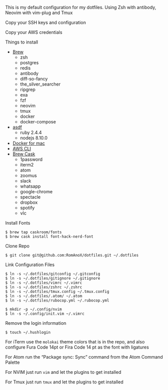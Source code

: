This is my default configuration for my dotfiles.
Using Zsh with antibody, Neovim with vim-plug and Tmux

Copy your SSH keys and configuration

Copy your AWS credentials

Things to install
* [Brew](https://brew.sh/)
  - zsh
  - postgres
  - redis
  - antibody
  - diff-so-fancy
  - the_silver_searcher
  - ripgrep
  - exa
  - fzf
  - neovim
  - tmux
  - docker
  - docker-compose
* [asdf](https://github.com/asdf-vm/asdf)
  - ruby 2.4.4
  - nodejs 8.10.0
* [Docker for mac](https://docs.docker.com/docker-for-mac/install/)
* [AWS CLI](https://docs.aws.amazon.com/cli/latest/userguide/cli-chap-install.html)
* [Brew Cask](https://github.com/Homebrew/homebrew-cask)
  - 1password
  - iterm2
  - atom
  - zoomus
  - slack
  - whatsapp
  - google-chrome
  - spectacle
  - dropbox
  - spotify
  - vlc

Install Fonts
```
$ brew tap caskroom/fonts
$ brew cask install font-hack-nerd-font
```

Clone Repo
```
$ git clone git@github.com:RomAnoX/dotfiles.git ~/.dotfiles
```

Link Configuration Files
```
$ ln -s ~/.dotfiles/gitconfig ~/.gitconfig
$ ln -s ~/.dotfiles/gitignore ~/.gitignore
$ ln -s ~/.dotfiles/vimrc ~/.vimrc
$ ln -s ~/.dotfiles/zshrc ~/.zshrc
$ ln -s ~/.dotfiles/tmux.config ~/.tmux.config
$ ln -s ~/.dotfiles/.atom/ ~/.atom
$ ln -s ~/.dotfiles/rubocop.yml ~/.rubocop.yml

$ mkdir -p ~/.config/nvim
$ ln -s ~/.config/init.vim ~/.vimrc
```

Remove the login information
```
$ touch ~/.hushlogin
```

For iTerm use the `molokai` theme colors that is in the repo, and also
configure Fura Code 14pt or Fira Code 14 pt as the font with ligatures

For Atom run the “Package sync: Sync” command from the Atom Command Palette

For NVIM just run `vim` and let the plugins to get installed

For Tmux just run `tmux` and let the plugins to get installed
